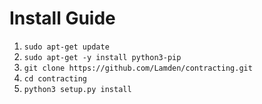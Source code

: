 # Install Guide
1. `sudo apt-get update`
2. `sudo apt-get -y install python3-pip`
1. `git clone https://github.com/Lamden/contracting.git`
2. `cd contracting`
3. `python3 setup.py install`
